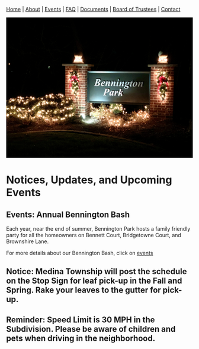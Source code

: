 [Home](index.md) | [About](about.md) | [Events](events.md) | [FAQ](faq.md) | [Documents](documents.md) | [Board of Trustees](trustees.md) | [Contact](contact.md)

![Image of Entrance Sign](HolidaySign_2020.jpg)


# Notices, Updates, and Upcoming Events


## Events:  Annual Bennington Bash

Each year, near the end of summer, Bennington Park hosts a family friendly party for all the homeowners on Bennett Court, Bridgetowne Court, and Brownshire Lane.

For more details about our Bennington Bash, click on [events](events.md)

## Notice:  Medina Township will post the schedule on the Stop Sign for leaf pick-up in the Fall and Spring. Rake your leaves to the gutter for pick-up.

## Reminder:  Speed Limit is 30 MPH in the Subdivision. Please be aware of children and pets when driving in the neighborhood.
